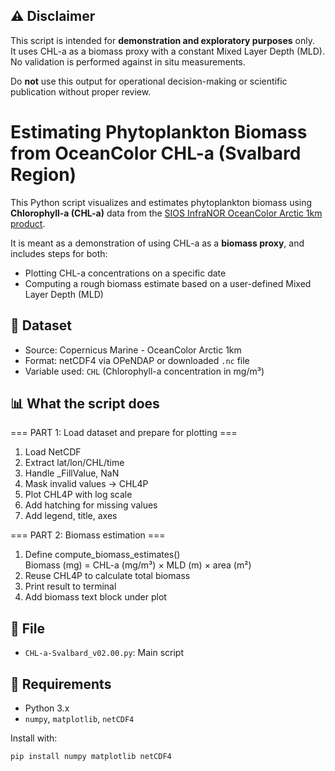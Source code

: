 ## ⚠️ Disclaimer

This script is intended for **demonstration and exploratory purposes** only.  
It uses CHL-a as a biomass proxy with a constant Mixed Layer Depth (MLD). No validation is performed against in situ measurements.

Do **not** use this output for operational decision-making or scientific publication without proper review.

# Estimating Phytoplankton Biomass from OceanColor CHL-a (Svalbard Region)

This Python script visualizes and estimates phytoplankton biomass using **Chlorophyll-a (CHL-a)** data from the [SIOS InfraNOR OceanColor Arctic 1km product](https://thredds.nersc.no/thredds/catalog/sios_infranor_oceancolor/arctic_1km_oceancolor/catalog.html).

It is meant as a demonstration of using CHL-a as a **biomass proxy**, and includes steps for both:
- Plotting CHL-a concentrations on a specific date
- Computing a rough biomass estimate based on a user-defined Mixed Layer Depth (MLD)

## 🌊 Dataset

- Source: Copernicus Marine - OceanColor Arctic 1km
- Format: netCDF4 via OPeNDAP or downloaded `.nc` file
- Variable used: `CHL` (Chlorophyll-a concentration in mg/m³)

## 📊 What the script does
 === PART 1: Load dataset and prepare for plotting ===

1. Load NetCDF
2. Extract lat/lon/CHL/time
3. Handle _FillValue, NaN
4. Mask invalid values → CHL4P
5. Plot CHL4P with log scale
6. Add hatching for missing values
7. Add legend, title, axes

 === PART 2: Biomass estimation ===

1. Define compute_biomass_estimates()  
   Biomass (mg) = CHL-a (mg/m³) × MLD (m) × area (m²)
3. Reuse CHL4P to calculate total biomass
4. Print result to terminal
5. Add biomass text block under plot

## 📁 File

- `CHL-a-Svalbard_v02.00.py`: Main script

## 🔧 Requirements

- Python 3.x
- `numpy`, `matplotlib`, `netCDF4`

Install with:

```bash
pip install numpy matplotlib netCDF4
